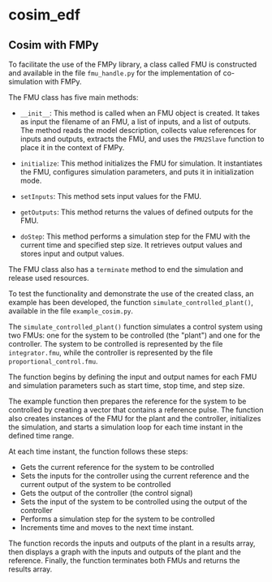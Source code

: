 # cosim_edf

## Cosim with FMPy

To facilitate the use of the FMPy library, a class called FMU is constructed and available in the file `fmu_handle.py` for the implementation of co-simulation with FMPy.

The FMU class has five main methods:

- `__init__`: This method is called when an FMU object is created. It takes as input the filename of an FMU, a list of inputs, and a list of outputs. The method reads the model description, collects value references for inputs and outputs, extracts the FMU, and uses the `FMU2Slave` function to place it in the context of FMPy.

- `initialize`: This method initializes the FMU for simulation. It instantiates the FMU, configures simulation parameters, and puts it in initialization mode.

- `setInputs`: This method sets input values for the FMU.

- `getOutputs`: This method returns the values of defined outputs for the FMU.

- `doStep`: This method performs a simulation step for the FMU with the current time and specified step size. It retrieves output values and stores input and output values.

The FMU class also has a `terminate` method to end the simulation and release used resources.

To test the functionality and demonstrate the use of the created class, an example has been developed, the function `simulate_controlled_plant()`, available in the file `example_cosim.py`.

The `simulate_controlled_plant()` function simulates a control system using two FMUs: one for the system to be controlled (the "plant") and one for the controller. The system to be controlled is represented by the file `integrator.fmu`, while the controller is represented by the file `proportional_control.fmu`.

The function begins by defining the input and output names for each FMU and simulation parameters such as start time, stop time, and step size.

The example function then prepares the reference for the system to be controlled by creating a vector that contains a reference pulse. The function also creates instances of the FMU for the plant and the controller, initializes the simulation, and starts a simulation loop for each time instant in the defined time range.

At each time instant, the function follows these steps:
- Gets the current reference for the system to be controlled
- Sets the inputs for the controller using the current reference and the current output of the system to be controlled
- Gets the output of the controller (the control signal)
- Sets the input of the system to be controlled using the output of the controller
- Performs a simulation step for the system to be controlled
- Increments time and moves to the next time instant.

The function records the inputs and outputs of the plant in a results array, then displays a graph with the inputs and outputs of the plant and the reference. Finally, the function terminates both FMUs and returns the results array.
